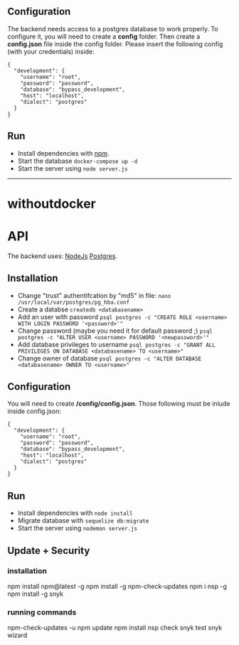 ## Configuration
The backend needs access to a postgres database to work properly. To configure it, you will need to create a **config** folder. Then create a **config.json** file inside the config folder.
Please insert the following config (with your credentials) inside:

```
{
  "development": {
    "username": "root",
    "password": "password",
    "database": "bypass_development",
    "host": "localhost",
    "dialect": "postgres"
  }
}
```

## Run
- Install dependencies with [npm](https://www.npmjs.com/).
- Start the database `docker-compose up -d`
- Start the server using `node server.js`


________
# withoutdocker

# API
The backend uses:
[NodeJs](https://nodejs.org/en/)
[Postgres](https://www.postgresql.org/).

## Installation
- Change "trust" authentifcation by "md5" in file: `nano /usr/local/var/postgres/pg_hba.conf`
- Create a databse `createdb <databasename>`
- Add an user with password `psql postgres -c "CREATE ROLE <username> WITH LOGIN PASSWORD '<password>'"`
- Change password (maybe you need it for default password ;) `psql postgres -c "ALTER USER <username> PASSWORD '<newpassword>'"`
- Add database privileges to username `psql postgres -c "GRANT ALL PRIVILEGES ON DATABASE <databasename> TO <username>"`
- Change owner of database `psql postgres -c "ALTER DATABASE <databasename> OWNER TO <username>"`

## Configuration
You will need to create **/config/config.json**.
Those following must be inlude inside config.json:
```
{
  "development": {
    "username": "root",
    "password": "password",
    "database": "bypass_development",
    "host": "localhost",
    "dialect": "postgres"
  }
}
```

## Run
- Install dependencies with `node install`
- Migrate database with  `sequelize db:migrate`
- Start the server using `nodemon server.js`

## Update + Security
### installation
npm install npm@latest -g
npm install -g npm-check-updates
npm i nsp -g
npm install -g snyk

### running commands
npm-check-updates -u
npm update
npm install
nsp check
snyk test
snyk wizard
